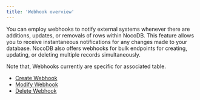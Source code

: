 ```yaml
---
title: 'Webhook overview'
---
```


You can employ webhooks to notify external systems whenever there are additions, updates, or removals of rows within NocoDB. This feature allows you to receive instantaneous notifications for any changes made to your database. NocoDB also offers webhooks for bulk endpoints for creating, updating, or deleting multiple records simultaneously.

Note that, Webhooks currently are specific for associated table.

- [Create Webhook](create-webhook)
- [Modify Webhook](actions-on-webhook)
- [Delete Webhook](actions-on-webhook#delete-webhook)

